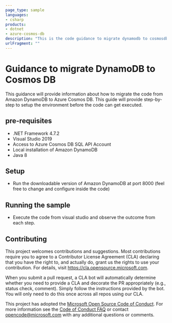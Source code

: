 ```yaml
---
page_type: sample
languages:
- csharp
products:
- dotnet
- azure-cosmos-db
description: "This is the code guidance to migrate dynamodb to cosmosdb"
urlFragment: ""
---
```


# Guidance to migrate DynamoDB to Cosmos DB

<!-- 
Guidelines on README format: https://review.docs.microsoft.com/help/onboard/admin/samples/concepts/readme-template?branch=master

Guidance on onboarding samples to docs.microsoft.com/samples: https://review.docs.microsoft.com/help/onboard/admin/samples/process/onboarding?branch=master

Taxonomies for products and languages: https://review.docs.microsoft.com/new-hope/information-architecture/metadata/taxonomies?branch=master
-->

This guidance will provide information about how to migrate the code from Amazon DynamoDB to Azure Cosmos DB. This guide will provide step-by-step to setup the environment before the code can get executed.

## pre-requisites

- .NET Framework 4.7.2
- Visual Studio 2019
- Access to Azure Cosmos DB SQL API Account
- Local installation of Amazon DynamoDB
- Java 8

## Setup

- Run the downloadable version of Amazon DynamoDB at port 8000 (feel free to change and configure inside the code)

## Running the sample

- Execute the code from visual studio and observe the outcome from each step.

## Contributing

This project welcomes contributions and suggestions.  Most contributions require you to agree to a
Contributor License Agreement (CLA) declaring that you have the right to, and actually do, grant us
the rights to use your contribution. For details, visit https://cla.opensource.microsoft.com.

When you submit a pull request, a CLA bot will automatically determine whether you need to provide
a CLA and decorate the PR appropriately (e.g., status check, comment). Simply follow the instructions
provided by the bot. You will only need to do this once across all repos using our CLA.

This project has adopted the [Microsoft Open Source Code of Conduct](https://opensource.microsoft.com/codeofconduct/).
For more information see the [Code of Conduct FAQ](https://opensource.microsoft.com/codeofconduct/faq/) or
contact [opencode@microsoft.com](mailto:opencode@microsoft.com) with any additional questions or comments.
